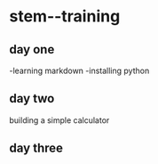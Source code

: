 # stem--training
## day one
-learning markdown
-installing python
## day two
building a simple calculator
## day three
